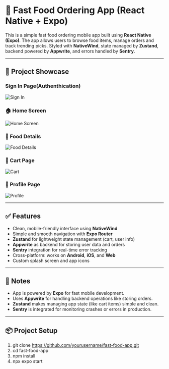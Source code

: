 # 🍔 Fast Food Ordering App (React Native + Expo)

This is a simple fast food ordering mobile app built using **React Native (Expo)**. The app allows users to browse food items, manage orders and track trending picks. Styled with **NativeWind**, state managed by **Zustand**, backend powered by **Appwrite**, and errors handled by **Sentry**.

---

## 📸 Project Showcase

### Sign In Page(Authenthication)
![Sign In](assets/ScreenShots/SignIn(Food).PNG)

### 🏠 Home Screen  
![Home Screen](assets/ScreenShots/Home(Food).JPG)

### 📃 Food Details  
![Food Details](assets/ScreenShots/Search(Food).JPG)

### 🛒 Cart Page  
![Cart](assets/ScreenShots/Cart(Food).JPG)

### 🛒 Profile Page  
![Profile](assets/ScreenShots/Profile(Food).PNG)

---

## ✅ Features

- Clean, mobile-friendly interface using **NativeWind**
- Simple and smooth navigation with **Expo Router**
- **Zustand** for lightweight state management (cart, user info)
- **Appwrite** as backend for storing user data and orders
- **Sentry** integration for real-time error tracking
- Cross-platform: works on **Android**, **iOS**, and **Web**
- Custom splash screen and app icons

---

## 📑 Notes

- App is powered by **Expo** for fast mobile development.
- Uses **Appwrite** for handling backend operations like storing orders.
- **Zustand** makes managing app state (like cart items) simple and clean.
- **Sentry** is integrated for monitoring crashes or errors in production.

---

## 📦 Project Setup
1. git clone https://github.com/yourusername/fast-food-app.git
2. cd fast-food-app
3. npm install
4. npx expo start
